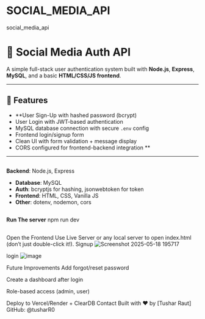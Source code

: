 # SOCIAL_MEDIA_API
social_media_api
# 🔐 Social Media Auth API

A simple full-stack user authentication system built with **Node.js**, **Express**, **MySQL**, and a basic **HTML/CSS/JS frontend**.

---

## 🚀 Features

- **User Sign-Up with hashed password (bcrypt)
- User Login with JWT-based authentication
- MySQL database connection with secure `.env` config
- Frontend login/signup form
- Clean UI with form validation + message display
- CORS configured for frontend-backend integration
**
---
## 
**Backend**: Node.js, Express
- **Database**: MySQL
- **Auth**: bcryptjs for hashing, jsonwebtoken for token
- **Frontend**: HTML, CSS, Vanilla JS
- **Other**: dotenv, nodemon, cors
##
**Run The server**
npm run dev
##
Open the Frontend
Use Live Server or any local server to open index.html (don’t just double-click it!).
Signup
![Screenshot 2025-05-18 195717](https://github.com/user-attachments/assets/9fa4f3b6-4bb2-4917-a862-58ac61bf87ed)

login
![image](https://github.com/user-attachments/assets/cbdf78b8-8320-40c3-96db-e8d61bb47902)

Future Improvements
Add forgot/reset password

Create a dashboard after login

Role-based access (admin, user)

Deploy to Vercel/Render + ClearDB
 Contact
Built with ❤️ by [Tushar Raut]
GitHub: @tusharR0


